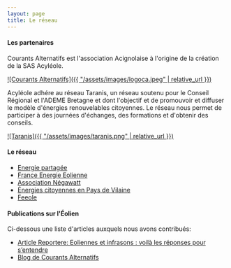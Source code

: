 ```yaml
---
layout: page
title: Le réseau
---
```


#### Les partenaires

Courants Alternatifs est l'association Acignolaise à l'origine de la création de la SAS Acyléole.

[![Courants Alternatifs]({{ "/assets/images/logoca.jpeg" | relative_url }})](http://www.courantsalternatifs.com)

Acyléole adhére au réseau Taranis, un réseau soutenu pour le Conseil Régional et l'ADEME Bretagne et dont l'objectif et de promouvoir et diffuser le modèle d'énergies renouvelables citoyennes. Le réseau nous permet de participer à des journées d'échanges, des formations et d'obtenir des conseils.

[![Taranis]({{ "/assets/images/taranis.png" | relative_url }})](http://reseau-taranis.fr)

#### Le réseau

- [Energie partagée](https://energie-partagee.org/)
- [France Energie Eolienne](https://fee.asso.fr/)
- [Association Négawatt](https://negawatt.org/)
- [Énergies citoyennes en Pays de Vilaine](https://www.enr-citoyennes.fr/)
- [Feeole](http://www.feeole.fr/)

#### Publications sur l'Éolien

Ci-dessous une liste d'articles auxquels nous avons contribués:
- [Article Reportere: Eoliennes et infrasons : voilà les réponses pour s’entendre](https://reporterre.net/Eoliennes-et-infrasons-voila-les-reponses-pour-s-entendre)
- [Blog de Courants Alternatifs](https://ca-acigne.blogspot.com/search/label/%C3%A9nergies)

